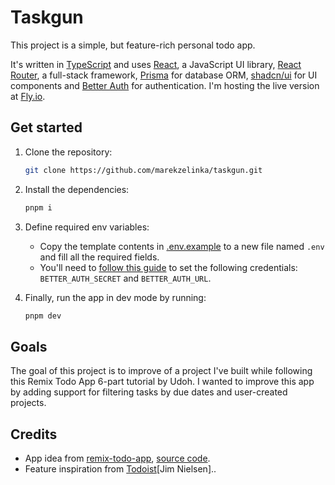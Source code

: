 # Taskgun

This project is a simple, but feature-rich personal todo app.

It's written in [TypeScript](https://www.typescriptlang.org/) and uses [React](https://react.dev/), a JavaScript UI library, [React Router](https://reactrouter.com/), a full-stack framework, [Prisma](https://www.prisma.io/) for database ORM, [shadcn/ui](https://ui.shadcn.com/) for UI components and [Better Auth](https://www.better-auth.com/) for authentication. I'm hosting the live version at [Fly.io](https://fly.io/).

## Get started

1. Clone the repository:

   ```sh
   git clone https://github.com/marekzelinka/taskgun.git
   ```

2. Install the dependencies:

   ```sh
   pnpm i
   ```

3. Define required env variables:

   - Copy the template contents in [.env.example](.env.example) to a new file named `.env` and fill all the required fields.
   - You'll need to [follow this guide](https://www.better-auth.com/docs/installation) to set the following credentials: `BETTER_AUTH_SECRET` and `BETTER_AUTH_URL`.

4. Finally, run the app in dev mode by running:

   ```sh
   pnpm dev
   ```

## Goals

The goal of this project is to improve of a project I've built while following this Remix Todo App 6-part tutorial by Udoh. I wanted to improve this app by adding support for filtering tasks by due dates and user-created projects.

## Credits

- App idea from [remix-todo-app](https://remix-todo-app-jrhk.onrender.com/), [source code](https://github.com/udohjeremiah/remix-todo-app).
- Feature inspiration from [Todoist](https://app.todoist.com/app/)[Jim Nielsen]..
